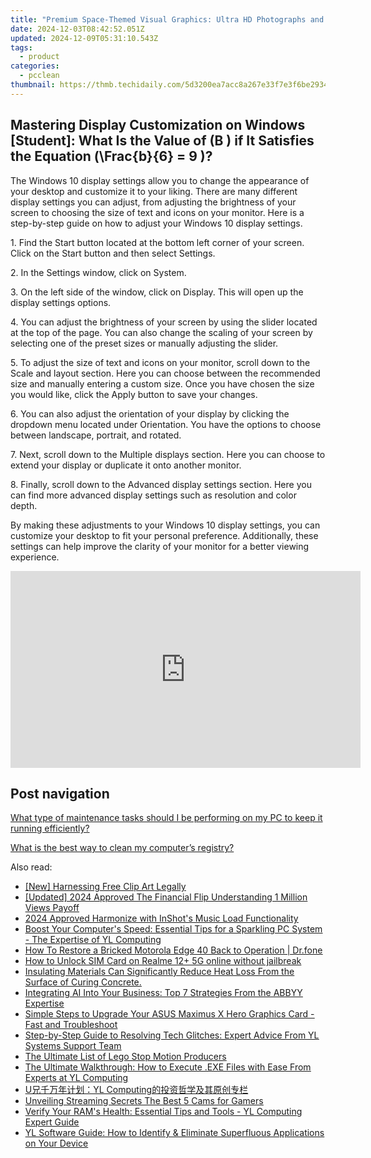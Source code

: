 ```yaml
---
title: "Premium Space-Themed Visual Graphics: Ultra HD Photographs and Backgrounds From YL Software's Cosmic Series"
date: 2024-12-03T08:42:52.051Z
updated: 2024-12-09T05:31:10.543Z
tags:
  - product
categories:
  - pcclean
thumbnail: https://thmb.techidaily.com/5d3200ea7acc8a267e33f7e3f6be29344352dcba610c7cb281d20c740b294fae.jpg
---
```


## Mastering Display Customization on Windows [Student]: What Is the Value of \(B \) if It Satisfies the Equation \(\Frac{b}{6} = 9 \)?

The Windows 10 display settings allow you to change the appearance of your desktop and customize it to your liking. There are many different display settings you can adjust, from adjusting the brightness of your screen to choosing the size of text and icons on your monitor. Here is a step-by-step guide on how to adjust your Windows 10 display settings. 

1\. Find the Start button located at the bottom left corner of your screen. Click on the Start button and then select Settings.

2\. In the Settings window, click on System.

3\. On the left side of the window, click on Display. This will open up the display settings options. 

4\. You can adjust the brightness of your screen by using the slider located at the top of the page. You can also change the scaling of your screen by selecting one of the preset sizes or manually adjusting the slider.

5\. To adjust the size of text and icons on your monitor, scroll down to the Scale and layout section. Here you can choose between the recommended size and manually entering a custom size. Once you have chosen the size you would like, click the Apply button to save your changes.

6\. You can also adjust the orientation of your display by clicking the dropdown menu located under Orientation. You have the options to choose between landscape, portrait, and rotated.

7\. Next, scroll down to the Multiple displays section. Here you can choose to extend your display or duplicate it onto another monitor.

8\. Finally, scroll down to the Advanced display settings section. Here you can find more advanced display settings such as resolution and color depth. 

By making these adjustments to your Windows 10 display settings, you can customize your desktop to fit your personal preference. Additionally, these settings can help improve the clarity of your monitor for a better viewing experience.

<!-- affiliate ads begin -->
<iframe width="560" height="315" src="https://www.youtube.com/embed/qn1XkPJde9Y?si=i6ZJARXO8sJhy2FV" title="YouTube video player" frameborder="0" allow="accelerometer; autoplay; clipboard-write; encrypted-media; gyroscope; picture-in-picture; web-share" referrerpolicy="strict-origin-when-cross-origin" allowfullscreen></iframe>
<!-- affiliate ads end -->

## Post navigation

[What type of maintenance tasks should I be performing on my PC to keep it running efficiently?](https://tools.techidaily.com/pcclean/products/)

[What is the best way to clean my computer’s registry?](https://tools.techidaily.com/pcclean/products/)

<ins class="adsbygoogle"
     style="display:block"
     data-ad-format="autorelaxed"
     data-ad-client="ca-pub-7571918770474297"
     data-ad-slot="1223367746"></ins>

<ins class="adsbygoogle"
     style="display:block"
     data-ad-client="ca-pub-7571918770474297"
     data-ad-slot="8358498916"
     data-ad-format="auto"
     data-full-width-responsive="true"></ins>

<span class="atpl-alsoreadstyle">Also read:</span>
<div><ul>
<li><a href="https://some-knowledge.techidaily.com/new-harnessing-free-clip-art-legally/"><u>[New] Harnessing Free Clip Art Legally</u></a></li>
<li><a href="https://youtube-data.techidaily.com/ed-2024-approved-the-financial-flip-understanding-1-million-views-payoff/"><u>[Updated] 2024 Approved The Financial Flip Understanding 1 Million Views Payoff</u></a></li>
<li><a href="https://article-files.techidaily.com/2024-approved-harmonize-with-inshots-music-load-functionality/"><u>2024 Approved Harmonize with InShot's Music Load Functionality</u></a></li>
<li><a href="https://discover-amazing.techidaily.com/boost-your-computers-speed-essential-tips-for-a-sparkling-pc-system-the-expertise-of-yl-computing/"><u>Boost Your Computer's Speed: Essential Tips for a Sparkling PC System - The Expertise of YL Computing</u></a></li>
<li><a href="https://howto.techidaily.com/how-to-restore-a-bricked-motorola-edge-40-back-to-operation-drfone-by-drfone-fix-android-problems-fix-android-problems/"><u>How To Restore a Bricked Motorola Edge 40 Back to Operation | Dr.fone</u></a></li>
<li><a href="https://sim-unlock.techidaily.com/how-to-unlock-sim-card-on-realme-12plus-5g-online-without-jailbreak-by-drfone-android/"><u>How to Unlock SIM Card on Realme 12+ 5G online without jailbreak</u></a></li>
<li><a href="https://discover-amazing.techidaily.com/insulating-materials-can-significantly-reduce-heat-loss-from-the-surface-of-curing-concrete/"><u>Insulating Materials Can Significantly Reduce Heat Loss From the Surface of Curing Concrete.</u></a></li>
<li><a href="https://solve-manuals.techidaily.com/integrating-ai-into-your-business-top-7-strategies-from-the-abbyy-expertise/"><u>Integrating AI Into Your Business: Top 7 Strategies From the ABBYY Expertise</u></a></li>
<li><a href="https://hardware-updates.techidaily.com/simple-steps-to-upgrade-your-asus-maximus-x-hero-graphics-card-fast-and-troubleshoot/"><u>Simple Steps to Upgrade Your ASUS Maximus X Hero Graphics Card - Fast and Troubleshoot</u></a></li>
<li><a href="https://discover-amazing.techidaily.com/step-by-step-guide-to-resolving-tech-glitches-expert-advice-from-yl-systems-support-team/"><u>Step-by-Step Guide to Resolving Tech Glitches: Expert Advice From YL Systems Support Team</u></a></li>
<li><a href="https://ai-vdieo-software.techidaily.com/the-ultimate-list-of-lego-stop-motion-producers/"><u>The Ultimate List of Lego Stop Motion Producers</u></a></li>
<li><a href="https://discover-amazing.techidaily.com/the-ultimate-walkthrough-how-to-execute-exe-files-with-ease-from-experts-at-yl-computing/"><u>The Ultimate Walkthrough: How to Execute .EXE Files with Ease From Experts at YL Computing</u></a></li>
<li><a href="https://discover-amazing.techidaily.com/uyl-computing/"><u>U兄千万年计划：YL Computing的投资哲学及其原创专栏</u></a></li>
<li><a href="https://on-screen-recording.techidaily.com/unveiling-streaming-secrets-the-best-5-cams-for-gamers/"><u>Unveiling Streaming Secrets The Best 5 Cams for Gamers</u></a></li>
<li><a href="https://discover-amazing.techidaily.com/verify-your-rams-health-essential-tips-and-tools-yl-computing-expert-guide/"><u>Verify Your RAM's Health: Essential Tips and Tools - YL Computing Expert Guide</u></a></li>
<li><a href="https://discover-amazing.techidaily.com/yl-software-guide-how-to-identify-and-eliminate-superfluous-applications-on-your-device/"><u>YL Software Guide: How to Identify & Eliminate Superfluous Applications on Your Device</u></a></li>
</ul></div>

